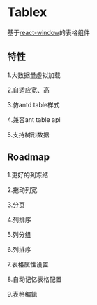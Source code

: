 # Tablex
基于<a href="https://github.com/bvaughn/react-window">react-window</a>的表格组件


## 特性

1.大数据量虚拟加载

2.自适应宽、高

3.仿antd table样式

4.兼容ant table api 

5.支持树形数据

## Roadmap

1.更好的列冻结

2.拖动列宽

3.分页

4.列排序

5.列分组

6.列排序

7.表格属性设置

8.自动记忆表格配置

9.表格编辑

